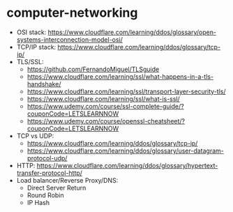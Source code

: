 # computer-networking
- OSI stack: https://www.cloudflare.com/learning/ddos/glossary/open-systems-interconnection-model-osi/ 
- TCP/IP stack: https://www.cloudflare.com/learning/ddos/glossary/tcp-ip/
- TLS/SSL:
  - https://github.com/FernandoMiguel/TLSguide
  - https://www.cloudflare.com/learning/ssl/what-happens-in-a-tls-handshake/
  - https://www.cloudflare.com/learning/ssl/transport-layer-security-tls/
  - https://www.cloudflare.com/learning/ssl/what-is-ssl/
  - https://www.udemy.com/course/ssl-complete-guide/?couponCode=LETSLEARNNOW
  - https://www.udemy.com/course/openssl-cheatsheet/?couponCode=LETSLEARNNOW
- TCP vs UDP:
  - https://www.cloudflare.com/learning/ddos/glossary/tcp-ip/
  - https://www.cloudflare.com/learning/ddos/glossary/user-datagram-protocol-udp/
- HTTP: https://www.cloudflare.com/learning/ddos/glossary/hypertext-transfer-protocol-http/
- Load balancer/Reverse Proxy/DNS:
  - Direct Server Return
  - Round Robin
  - IP Hash
